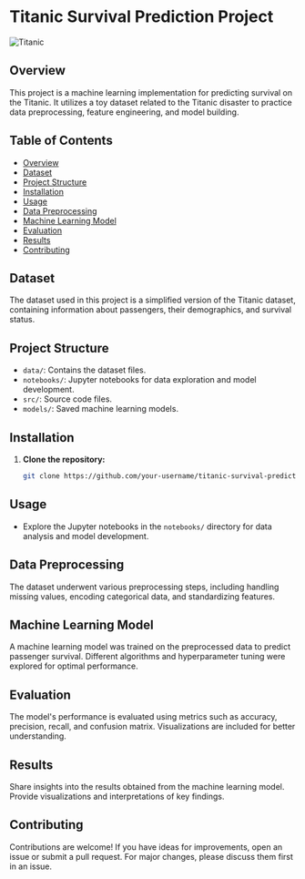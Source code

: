 # Titanic Survival Prediction Project

![Titanic](titanic_image.jpg)

## Overview

This project is a machine learning implementation for predicting survival on the Titanic. It utilizes a toy dataset related to the Titanic disaster to practice data preprocessing, feature engineering, and model building.

## Table of Contents

- [Overview](#overview)
- [Dataset](#dataset)
- [Project Structure](#project-structure)
- [Installation](#installation)
- [Usage](#usage)
- [Data Preprocessing](#data-preprocessing)
- [Machine Learning Model](#machine-learning-model)
- [Evaluation](#evaluation)
- [Results](#results)
- [Contributing](#contributing)
 

## Dataset

The dataset used in this project is a simplified version of the Titanic dataset, containing information about passengers, their demographics, and survival status.

## Project Structure

- `data/`: Contains the dataset files.
- `notebooks/`: Jupyter notebooks for data exploration and model development.
- `src/`: Source code files.
- `models/`: Saved machine learning models.
 

## Installation

1. **Clone the repository:**

    ```bash
    git clone https://github.com/your-username/titanic-survival-prediction.git
    ```

 

## Usage

- Explore the Jupyter notebooks in the `notebooks/` directory for data analysis and model development.
 

## Data Preprocessing

The dataset underwent various preprocessing steps, including handling missing values, encoding categorical data, and standardizing features.

## Machine Learning Model

A machine learning model was trained on the preprocessed data to predict passenger survival. Different algorithms and hyperparameter tuning were explored for optimal performance.

## Evaluation

The model's performance is evaluated using metrics such as accuracy, precision, recall, and confusion matrix. Visualizations are included for better understanding.

## Results

Share insights into the results obtained from the machine learning model. Provide visualizations and interpretations of key findings.

## Contributing

Contributions are welcome! If you have ideas for improvements, open an issue or submit a pull request. For major changes, please discuss them first in an issue.

 
